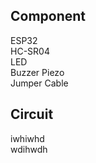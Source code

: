 ## Component
ESP32  
HC-SR04  
LED  
Buzzer Piezo  
Jumper Cable  
  
## Circuit  
iwhiwhd  
wdihwdh
